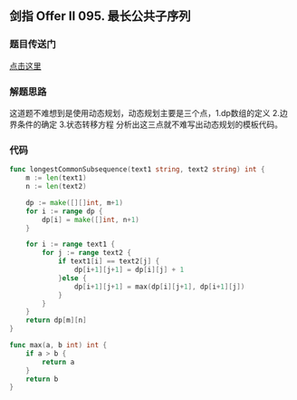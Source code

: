## 剑指 Offer II 095. 最长公共子序列

### 题目传送门

[点击这里](https://leetcode-cn.com/problems/qJnOS7/)

### 解题思路

这道题不难想到是使用动态规划，动态规划主要是三个点，1.dp数组的定义 2.边界条件的确定 3.状态转移方程 分析出这三点就不难写出动态规划的模板代码。

### 代码

```go
func longestCommonSubsequence(text1 string, text2 string) int {
    m := len(text1)
    n := len(text2)

    dp := make([][]int, m+1)
    for i := range dp {
        dp[i] = make([]int, n+1)
    }

    for i := range text1 {
        for j := range text2 {
            if text1[i] == text2[j] {
                dp[i+1][j+1] = dp[i][j] + 1
            }else {
                dp[i+1][j+1] = max(dp[i][j+1], dp[i+1][j])
            }
        }
    }
    return dp[m][n]
}

func max(a, b int) int {
    if a > b {
        return a
    }
    return b
}

```
